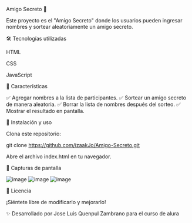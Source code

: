 Amigo Secreto 🎁

Este proyecto es el "Amigo Secreto" donde los usuarios pueden ingresar nombres y sortear aleatoriamente un amigo secreto.

🛠️ Tecnologías utilizadas

HTML

CSS

JavaScript

📌 Características

✅ Agregar nombres a la lista de participantes.
✅ Sortear un amigo secreto de manera aleatoria.
✅ Borrar la lista de nombres después del sorteo.
✅ Mostrar el resultado en pantalla.

🚀 Instalación y uso

Clona este repositorio:

git clone https://github.com/izaakJo/Amigo-Secreto.git

Abre el archivo index.html en tu navegador.

📸 Capturas de pantalla

![image](https://github.com/user-attachments/assets/dd0d2215-a482-4b65-864c-4230e424f57b)
![image](https://github.com/user-attachments/assets/6a39bf2e-fa45-416d-8e3a-8c8b5f2ff1db)
![image](https://github.com/user-attachments/assets/fcfc7285-7352-48cb-960a-b75f1fc7469c)


📜 Licencia

¡Siéntete libre de modificarlo y mejorarlo!

✨ Desarrollado por Jose Luis Quenpul Zambrano para el curso de alura


